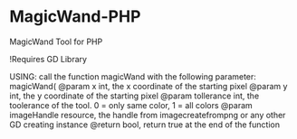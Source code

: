 MagicWand-PHP
=============

MagicWand Tool for PHP

!Requires GD Library

USING:
call the function magicWand with the following parameter:
  magicWand(
  @param x int, the x coordinate of the starting pixel
  @param y int, the y coordinate of the starting pixel
  @param tollerance int, the toolerance of the tool. 0 = only same color, 1 = all colors
  @param imageHandle resource, the handle from imagecreatefrompng or any other GD creating instance
  @return bool, return true at the end of the function
  
